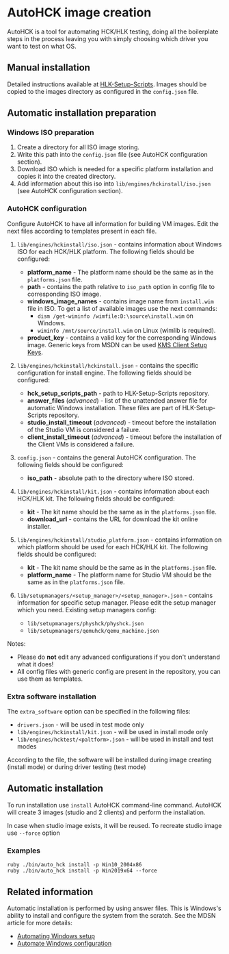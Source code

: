 # AutoHCK image creation

AutoHCK is a tool for automating HCK/HLK testing, doing all the boilerplate steps in the process leaving you with simply choosing which driver you want to test on what OS.

## Manual installation

Detailed instructions available at [HLK-Setup-Scripts](https://github.com/HCK-CI/HLK-Setup-Scripts).
Images should be copied to the images directory as configured in the `config.json` file.

## Automatic installation preparation

### Windows ISO preparation

1. Create a directory for all ISO image storing.
2. Write this path into the `config.json` file (see AutoHCK configuration section).
3. Download ISO which is needed for a specific platform installation and copies it into the created directory.
4. Add information about this iso into `lib/engines/hckinstall/iso.json` (see AutoHCK configuration section).

### AutoHCK configuration

Configure AutoHCK to have all information for building VM images. Edit the next files according to templates present in each file.

1. `lib/engines/hckinstall/iso.json` - contains information about Windows ISO for each HCK/HLK platform. The following fields should be configured:
   - **platform_name** - The platform name should be the same as in the `platforms.json` file.
   - **path** - contains the path relative to `iso_path` option in config file to corresponding ISO image.
   - **windows_image_names** - contains image name from `install.wim` file in ISO. To get a list of available images use the next commands:
      * `dism /get-wiminfo /wimfile:D:\source\install.wim` on Windows.
      * `wiminfo /mnt/source/install.wim` on Linux (wimlib is required).
   - **product_key** - contains a valid key for the corresponding Windows image. Generic keys from MSDN can be used [KMS Client Setup Keys](https://docs.microsoft.com/en-us/previous-versions/windows/it-pro/windows-server-2012-R2-and-2012/jj612867(v=ws.11)).

2. `lib/engines/hckinstall/hckinstall.json` - contains the specific configuration for install engine. The following fields should be configured:
   - **hck_setup_scripts_path** - path to HLK-Setup-Scripts repository.
   - **answer_files** (_advanced_) -  list of the unattended answer file for automatic Windows installation. These files are part of HLK-Setup-Scripts repository.
   - **studio_install_timeout** (_advanced_) - timeout before the installation of the Studio VM is considered a failure.
   - **client_install_timeout** (_advanced_) - timeout before the installation of the Client VMs is considered a failure.

3. `config.json` - contains the general AutoHCK configuration. The following fields should be configured:
   - **iso_path** - absolute path to the directory where ISO stored.

4. `lib/engines/hckinstall/kit.json` - contains information about each HCK/HLK kit. The following fields should be configured:
   - **kit** - The kit name should be the same as in the `platforms.json` file.
   - **download_url** - contains the URL for download the kit online installer.

5. `lib/engines/hckinstall/studio_platform.json` - contains information on which platform should be used for each HCK/HLK kit. The following fields should be configured:
   - **kit** - The kit name should be the same as in the `platforms.json` file.
   - **platform_name** - The platform name for Studio VM should be the same as in the `platforms.json` file.

6. `lib/setupmanagers/<setup_manager>/<setup_manager>.json` - contains information for specific setup manager. Please edit the setup manager which you need. Existing setup managers config:
   - `lib/setupmanagers/physhck/physhck.json`
   - `lib/setupmanagers/qemuhck/qemu_machine.json`

Notes:
   - Please do **not** edit any advanced configurations if you don't understand what it does!
   - All config files with generic config are present in the repository, you can use them as templates.

### Extra software installation

The `extra_software` option can be specified in the following files:
  - `drivers.json` - will be used in test mode only
  - `lib/engines/hckinstall/kit.json` - will be used in install mode only
  - `lib/engines/hcktest/<paltform>.json` - will be used in install and test modes

According to the file, the software will be installed during image creating (install mode) or during driver testing (test mode)

## Automatic installation

To run installation use `install` AutoHCK command-line command. AutoHCK will create 3 images (studio and 2 clients) and perform the installation.

In case when studio image exists, it will be reused. To recreate studio image use `--force` option

### Examples
```
ruby ./bin/auto_hck install -p Win10_2004x86
ruby ./bin/auto_hck install -p Win2019x64 --force
```

## Related information

Automatic installation is performed by using answer files. This is Windows's ability to install and configure the system from the scratch. See the MDSN article for more details:

   - [Automating Windows setup](https://docs.microsoft.com/en-us/windows-hardware/manufacture/desktop/automate-windows-setup)
   - [Automate Windows configuration](https://docs.microsoft.com/en-us/windows-hardware/manufacture/desktop/update-windows-settings-and-scripts-create-your-own-answer-file-sxs)
